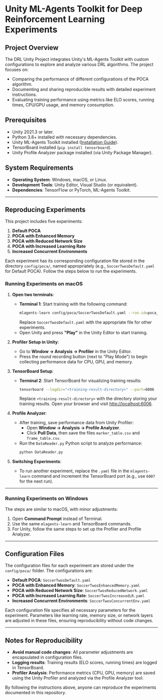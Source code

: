 # Unity ML-Agents Toolkit for Deep Reinforcement Learning Experiments

## Project Overview
The DRL Unity Project integrates Unity's ML-Agents Toolkit with custom configurations to explore and analyze various DRL algorithms. The project focuses on:
- Comparing the performance of different configurations of the POCA algorithm.
- Documenting and sharing reproducible results with detailed experiment instructions.
- Evaluating training performance using metrics like ELO scores, running times, CPU/GPU usage, and memory consumption.

## Prerequisites
- Unity 2021.3 or later.
- Python 3.8+ installed with necessary dependencies.
- Unity ML-Agents Toolkit installed ([Installation Guide](https://github.com/Unity-Technologies/ml-agents)).
- TensorBoard installed (`pip install tensorboard`).
- Unity Profile Analyzer package installed (via Unity Package Manager).

## System Requirements
- **Operating System**: Windows, macOS, or Linux.
- **Development Tools**: Unity Editor, Visual Studio (or equivalent).
- **Dependencies**: TensorFlow or PyTorch, ML-Agents Toolkit.

---

## Reproducing Experiments
This project includes five experiments:
1. **Default POCA**  
2. **POCA with Enhanced Memory**  
3. **POCA with Reduced Network Size**  
4. **POCA with Increased Learning Rate**  
5. **Increased Concurrent Environments**

Each experiment has its corresponding configuration file stored in the directory `config/poca/`, named appropriately (e.g., `SoccerTwosDefault.yaml` for Default POCA). Follow the steps below to run the experiments.

### Running Experiments on macOS
1. **Open two terminals**:
   - **Terminal 1**: Start training with the following command:  
     ```bash
     mlagents-learn config/poca/SoccerTwosDefault.yaml --run-id=poca_default
     ```
     Replace `SoccerTwosDefault.yaml` with the appropriate file for other experiments.
   - Open Unity and press **"Play"** in the Unity Editor to start training.

2. **Profiler Setup in Unity**:
   - Go to **Window → Analysis → Profiler** in the Unity Editor.
   - Press the round recording button (next to "Play Mode") to begin collecting performance data for CPU, GPU, and memory.

3. **TensorBoard Setup**:
   - **Terminal 2**: Start TensorBoard for visualizing training results:
     ```bash
     tensorboard --logdir="<training-result-directory>" --port=6006
     ```
     Replace `<training-result-directory>` with the directory storing your training results. Open your browser and visit [http://localhost:6006](http://localhost:6006).

4. **Profile Analyzer**:
   - After training, save performance data from Unity Profiler:
     - Open **Window → Analysis → Profile Analyzer**.
     - Click **Pull Data**, then save the files `marker_table.csv` and `frame_table.csv`.
   - Run the `DataReader.py` Python script to analyze performance:
     ```bash
     python DataReader.py
     ```

5. **Switching Experiments**:
   - To run another experiment, replace the `.yaml` file in the `mlagents-learn` command and increment the TensorBoard port (e.g., use `6007` for the next run).

---

### Running Experiments on Windows
The steps are similar to macOS, with minor adjustments:
1. Open **Command Prompt** instead of Terminal.
2. Use the same `mlagents-learn` and TensorBoard commands.
3. For Unity, follow the same steps to set up the Profiler and Profile Analyzer.

---

## Configuration Files
The configuration files for each experiment are stored under the `config/poca/` folder. The configurations are:
- **Default POCA**: `SoccerTwosDefault.yaml`
- **POCA with Enhanced Memory**: `SoccerTwosEnhancedMemory.yaml`
- **POCA with Reduced Network Size**: `SoccerTwosReducedNetwork.yaml`
- **POCA with Increased Learning Rate**: `SoccerTwosIncreasedLR.yaml`
- **Increased Concurrent Environments**: `SoccerTwosConcurrentEnv.yaml`

Each configuration file specifies all necessary parameters for the experiment. Parameters like learning rate, memory size, or network layers are adjusted in these files, ensuring reproducibility without code changes.

---

## Notes for Reproducibility
- **Avoid manual code changes**: All parameter adjustments are encapsulated in configuration files.
- **Logging results**: Training results (ELO scores, running times) are logged in TensorBoard.
- **Profiler Analysis**: Performance metrics (CPU, GPU, memory) are saved using the Unity Profiler and analyzed via the Profile Analyzer tool.

By following the instructions above, anyone can reproduce the experiments documented in this repository.
